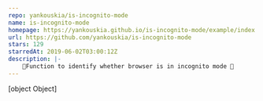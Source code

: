 ```yaml
---
repo: yankouskia/is-incognito-mode
name: is-incognito-mode
homepage: https://yankouskia.github.io/is-incognito-mode/example/index.html
url: https://github.com/yankouskia/is-incognito-mode
stars: 129
starredAt: 2019-06-02T03:00:12Z
description: |-
    👤Function to identify whether browser is in incognito mode 👀
---
```


[object Object]
